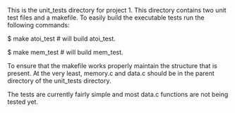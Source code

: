 This is the unit_tests directory for project 1.
This directory contains two unit test files and a makefile.
To easily build the executable tests run the following commands:

$ make atoi_test   # will build atoi_test.

$ make mem_test    # will build mem_test.

To ensure that the makefile works properly maintain the structure that is present.
At the very least, memory.c and data.c should be in the parent directory of the unit_tests directory.

The tests are currently fairly simple and most data.c functions are not being tested yet.

